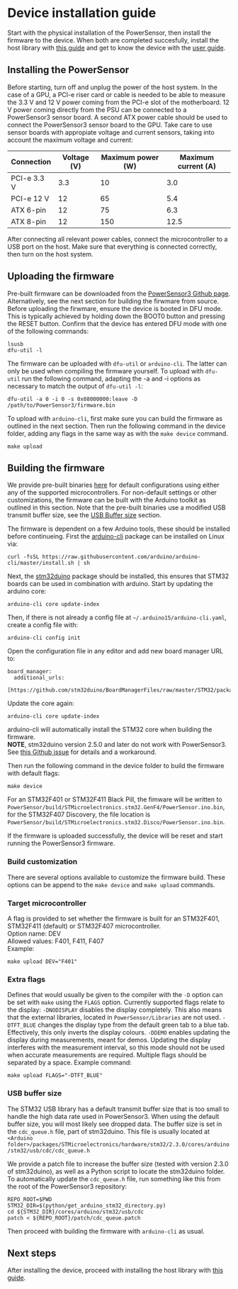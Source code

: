 # Device installation guide
Start with the physical installation of the PowerSensor, then install the firmware to the device. When both are completed succesfully, install the host library with [this guide](INSTALLATION_HOST.md) and get to know the device with the [user guide](USERGUIDE.md).

## Installing the PowerSensor
Before starting, turn off and unplug the power of the host system. In the case of a GPU, a PCI-e riser card or cable is needed to be able to measure the 3.3 V and 12 V power coming from the PCI-e slot of the motherboard. 12 V power coming directly from the PSU can be connected to a PowerSensor3 sensor board. A second ATX power cable should be used to connect the PowerSensor3 sensor board to the GPU. Take care to use sensor boards with appropiate voltage and current sensors, taking into account the maximum voltage and current:

Connection  | Voltage (V) | Maximum power (W) | Maximum current (A)
------------|-------------|-------------------|--------------------
PCI-e 3.3 V | 3.3         | 10                | 3.0
PCI-e 12 V  | 12          | 65                | 5.4
ATX 6-pin   | 12          | 75                | 6.3
ATX 8-pin   | 12          | 150               | 12.5

After connecting all relevant power cables, connect the microcontroller to a USB port on the host. Make sure that everything is connected correctly, then turn on the host system.

## Uploading the firmware
Pre-built firmware can be downloaded from the [PowerSensor3 Github page](https://github.com/nlesc-recruit/PowerSensor3/releases). Alternatively, see the next section for building the firwmare from source.  
Before uploading the firwmare, ensure the device is booted in DFU mode. This is typically achieved by holding down the BOOT0 button and pressing the RESET button. Confirm that the device has entered DFU mode with one of the following commands:

    lsusb
    dfu-util -l

The firmware can be uploaded with `dfu-util` or `arduino-cli`. The latter can only be used when compiling the firmware yourself.
To upload with `dfu-util` run the following command, adapting the -a and -i options as necessary to match the output of `dfu-util -l`:

    dfu-util -a 0 -i 0 -s 0x08000000:leave -D /path/to/PowerSensor3/firmware.bin

To upload with `arduino-cli`, first make sure you can build the firmware as outlined in the next section.
Then run the following command in the device folder, adding any flags in the same way as with the `make device` command.

    make upload

## Building the firmware
We provide pre-built binaries [here](https://github.com/nlesc-recruit/PowerSensor3/releases) for default configurations using either any of the supported microcontrollers. For non-default settings or other customizations, the firmware can be built with the Arduino toolkit as outlined in this section. Note that the pre-built binaries use a modified USB transmit buffer size, see the [USB Buffer size](#usb-buffer-size) section.


The firmware is dependent on a few Arduino tools, these should be installed before continueing. First the [arduino-cli](https://github.com/arduino/arduino-cli) package can be installed on Linux via:

    curl -fsSL https://raw.githubusercontent.com/arduino/arduino-cli/master/install.sh | sh

Next, the [stm32duino](https://github.com/stm32duino/Arduino_Core_STM32) package should be installed, this ensures that STM32 boards can be used in combination with arduino. Start by updating the arduino core:

    arduino-cli core update-index

Then, if there is not already a config file at `~/.arduino15/arduino-cli.yaml`, create a config file with:

    arduino-cli config init

Open the configuration file in any editor and add new board manager URL to:

    board_manager:
      additional_urls:
        [https://github.com/stm32duino/BoardManagerFiles/raw/master/STM32/package_stm_index.json]

Update the core again:

    arduino-cli core update-index

arduino-cli will automatically install the STM32 core when building the firmware.  
**NOTE**, stm32duino version 2.5.0 and later do not work with PowerSensor3. See [this Github issue](https://github.com/nlesc-recruit/PowerSensor3/issues/125) for details and a workaround.

Then run the following command in the device folder to build the firmware with default flags:

    make device

For an STM32F401 or STM32F411 Black Pill, the fimware will be written to `PowerSensor/build/STMicroelectronics.stm32.GenF4/PowerSensor.ino.bin`, for the STM32F407 Discovery, the file location is `PowerSensor/build/STMicroelectronics.stm32.Disco/PowerSensor.ino.bin`.

If the firmware is uploaded successfully, the device will be reset and start running the PowerSensor3 firmware.

### Build customization
There are several options available to customize the firmware build. These options can be append to the `make device` and `make upload` commands.

### Target microcontroller
A flag is provided to set whether the firmware is built for an STM32F401, STM32F411 (default) or STM32F407 microcontroller.  
Option name: DEV  
Allowed values: F401, F411, F407  
Example:

    make upload DEV="F401"


### Extra flags
Defines that would usually be given to the compiler with the `-D` option can be set with `make` using the `FLAGS` option.
Currently supported flags relate to the display:
`-DNODISPLAY` disables the display completely. This also means that the external libraries, located in `PowerSensor/Libraries` are not used.
`-DTFT_BLUE` changes the display type from the default green tab to a blue tab. Effectively, this only inverts the display colours.
`-DDEMO` enables updating the display during measurements, meant for demos. Updating the display interferes with the measurement interval, so this mode should not be used when accurate measurements are required.
Multiple flags should be separated by a space.
Example command:

    make upload FLAGS="-DTFT_BLUE"

### USB buffer size
The STM32 USB library has a default transmit buffer size that is too small to handle the high data rate used in PowerSensor3. When using the default buffer size, you will most likely see dropped data. The buffer size is set in the `cdc_queue.h` file, part of stm32duino. This file is usually located at `<Arduino folder>/packages/STMicroelectronics/hardware/stm32/2.3.0/cores/arduino/stm32/usb/cdc/cdc_queue.h`

We provide a patch file to increase the buffer size (tested with version 2.3.0 of stm32duino), as well as a Python script to locate the stm32duino folder. To automatically update the `cdc_queue.h` file, run something like this from the root of the PowerSensor3 repository:

    REPO_ROOT=$PWD
    STM32_DIR=$(python/get_arduino_stm32_directory.py)
    cd ${STM32_DIR}/cores/arduino/stm32/usb/cdc
    patch < ${REPO_ROOT}/patch/cdc_queue.patch

Then proceed with building the firmware with `arduino-cli` as usual.

## Next steps
After installing the device, proceed with installing the host library with [this guide](INSTALLATION_HOST.md).
